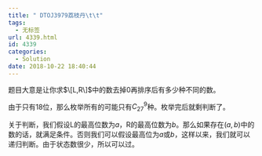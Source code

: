 ```yaml
---
title: " DTOJ3979荔枝丹\t\t"
tags:
  - 无标签
url: 4339.html
id: 4339
categories:
  - Solution
date: 2018-10-22 18:40:44
---
```


题目大意是让你求$\[L,R\]$中的数去掉$0$再排序后有多少种不同的数。

由于只有18位，那么枚举所有的可能只有$C_{27}^{9}$种。枚举完后就剩判断了。

关于判断，我们假设L的最高位数为$a$，R的最高位数为$b$。那么如果存在$(a,b)$中的数的话，就满足条件。否则我们可以假设最高位为$a$或$b$，这样以来，我们就可以递归判断。由于状态数很少，所以可以过。